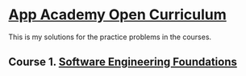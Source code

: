 # <a href="https://open.appacademy.io/learn/full-stack-online/software-engineering-foundations/">App Academy Open Curriculum</a>

<p>This is my solutions for the practice problems in the courses.</p>

<h2>Course 1. <a href="https://github.com/linhhvo/ruby-practices/tree/main/software-engineering-foundations">Software Engineering Foundations</a>
